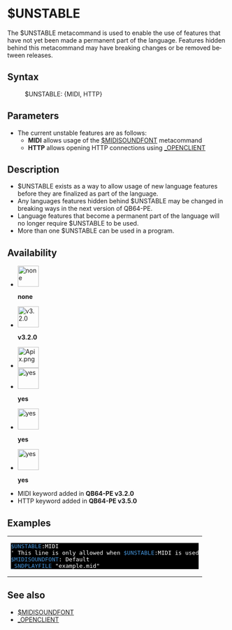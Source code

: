 <style>pre.codeide, pre.outputfixed, .outputcrt0 { background-color: #000 !important; color: #FFF !important; }</style><!DOCTYPE html>
<html class="client-nojs" dir="ltr" lang="en">
<head>
<title>$UNSTABLE - QB64 Phoenix Edition Wiki</title>
</head>
<body class="mediawiki ltr sitedir-ltr mw-hide-empty-elt ns-0 ns-subject page-_UNSTABLE rootpage-_UNSTABLE skin-vector action-view skin-vector-legacy vector-feature-language-in-header-enabled vector-feature-language-in-main-page-header-disabled vector-feature-language-alert-in-sidebar-disabled vector-feature-sticky-header-disabled vector-feature-sticky-header-edit-disabled vector-feature-table-of-contents-disabled vector-feature-visual-enhancement-next-disabled">
<div class="mw-body" id="content" role="main">
<a id="top"></a>
<h1 class="firstHeading mw-first-heading" id="firstHeading"><span class="mw-page-title-main">$UNSTABLE</span></h1>
<div class="vector-body" id="bodyContent">
<div class="mw-body-content mw-content-ltr" dir="ltr" id="mw-content-text" lang="en"><div class="mw-parser-output"><p>The <a class="mw-selflink selflink">$UNSTABLE</a> metacommand is used to enable the use of features that have not yet been made a permanent part of the language. Features hidden behind this metacommand may have breaking changes or be removed between releases.
</p>
<h2><span class="mw-headline" id="Syntax">Syntax</span></h2>
<dl><dd><a class="mw-selflink selflink">$UNSTABLE</a>: {MIDI, HTTP}</dd></dl>
<p>
</p>
<h2><span class="mw-headline" id="Parameters">Parameters</span></h2>
<ul><li>The current unstable features are as follows:
<ul><li><b>MIDI</b> allows usage of the <a href="$MIDISOUNDFONT" title="$MIDISOUNDFONT">$MIDISOUNDFONT</a> metacommand</li>
<li><b>HTTP</b> allows opening HTTP connections using <a href="OPENCLIENT" title="OPENCLIENT">_OPENCLIENT</a></li></ul></li></ul>
<p>
</p>
<h2><span class="mw-headline" id="Description">Description</span></h2>
<ul><li><a class="mw-selflink selflink">$UNSTABLE</a> exists as a way to allow usage of new language features before they are finalized as part of the language.</li>
<li>Any languages features hidden behind <a class="mw-selflink selflink">$UNSTABLE</a> may be changed in breaking ways in the next version of QB64-PE.</li>
<li>Language features that become a permanent part of the language will no longer require <a class="mw-selflink selflink">$UNSTABLE</a> to be used.</li>
<li>More than one <a class="mw-selflink selflink">$UNSTABLE</a> can be used in a program.</li></ul>
<p>
</p>
<h2><span class="mw-headline" id="Availability">Availability</span></h2>
<ul class="gallery mw-gallery-nolines">
<li class="gallerybox" style="width: 53px"><div style="width: 53px">
<div class="thumb" style="width: 48px;"><div style="margin:0px auto;"><a class="image" href="File:Qb64.png" title="none"><img alt="none" decoding="async" height="48" src="/qb64wiki/images/9/91/Qb64.png" width="48"/></a></div></div>
<div class="gallerytext">
<p><b>none</b>
</p>
</div>
</div></li>
<li class="gallerybox" style="width: 53px"><div style="width: 53px">
<div class="thumb" style="width: 48px;"><div style="margin:0px auto;"><a class="image" href="File:Qbpe.png" title="v3.2.0"><img alt="v3.2.0" decoding="async" height="48" src="/qb64wiki/images/0/07/Qbpe.png" width="48"/></a></div></div>
<div class="gallerytext">
<p><b>v3.2.0</b>
</p>
</div>
</div></li>
<li class="gallerybox" style="width: 53px"><div style="width: 53px">
<div class="thumb" style="width: 48px;"><div style="margin:0px auto;"><a class="image" href="File:Apix.png"><img alt="Apix.png" decoding="async" height="48" src="/qb64wiki/images/5/5f/Apix.png" width="48"/></a></div></div>
<div class="gallerytext">
</div>
</div></li>
<li class="gallerybox" style="width: 53px"><div style="width: 53px">
<div class="thumb" style="width: 48px;"><div style="margin:0px auto;"><a class="image" href="File:Win.png" title="yes"><img alt="yes" decoding="async" height="48" src="/qb64wiki/images/2/29/Win.png" width="48"/></a></div></div>
<div class="gallerytext">
<p><b>yes</b>
</p>
</div>
</div></li>
<li class="gallerybox" style="width: 53px"><div style="width: 53px">
<div class="thumb" style="width: 48px;"><div style="margin:0px auto;"><a class="image" href="File:Lnx.png" title="yes"><img alt="yes" decoding="async" height="48" src="/qb64wiki/images/7/7a/Lnx.png" width="48"/></a></div></div>
<div class="gallerytext">
<p><b>yes</b>
</p>
</div>
</div></li>
<li class="gallerybox" style="width: 53px"><div style="width: 53px">
<div class="thumb" style="width: 48px;"><div style="margin:0px auto;"><a class="image" href="File:Osx.png" title="yes"><img alt="yes" decoding="async" height="48" src="/qb64wiki/images/2/22/Osx.png" width="48"/></a></div></div>
<div class="gallerytext">
<p><b>yes</b>
</p>
</div>
</div></li>
</ul>
<ul><li>MIDI keyword added in <b>QB64-PE v3.2.0</b></li>
<li>HTTP keyword added in <b>QB64-PE v3.5.0</b></li></ul>
<p>
</p>
<h2><span class="mw-headline" id="Examples">Examples</span></h2>
<table cellpadding="15px" width="100%">
<tbody><tr>
<td><pre class="codeide"><a class="mw-selflink selflink"><span style="color:#4593D8;">$UNSTABLE</span></a>:MIDI
' This line is only allowed when <a class="mw-selflink selflink"><span style="color:#4593D8;">$UNSTABLE</span></a>:MIDI is used
<a href="$MIDISOUNDFONT" title="$MIDISOUNDFONT"><span style="color:#4593D8;">$MIDISOUNDFONT</span></a>: Default
<a href="SNDPLAYFILE" title="SNDPLAYFILE"><span style="color:#4593D8;">_SNDPLAYFILE</span></a> "example.mid"
</pre>
</td></tr></tbody></table>
<p>
</p>
<h2><span class="mw-headline" id="See_also">See also</span></h2>
<ul><li><a href="$MIDISOUNDFONT" title="$MIDISOUNDFONT">$MIDISOUNDFONT</a></li>
<li><a href="OPENCLIENT" title="OPENCLIENT">_OPENCLIENT</a></li></ul>
<p>
</p>
<!-- 
NewPP limit report
Cached time: 20240714193335
Cache expiry: 86400
Reduced expiry: false
Complications: [show‐toc]
CPU time usage: 0.034 seconds
Real time usage: 0.043 seconds
Preprocessor visited node count: 62/1000000
Post‐expand include size: 982/2097152 bytes
Template argument size: 88/2097152 bytes
Highest expansion depth: 3/100
Expensive parser function count: 0/100
Unstrip recursion depth: 0/20
Unstrip post‐expand size: 2368/5000000 bytes
-->
<!--
Transclusion expansion time report (%,ms,calls,template)
100.00%   33.667      1 -total
  7.38%    2.484      1 Template:PageSyntax
  6.42%    2.161      1 Template:PageParameters
  6.10%    2.052      1 Template:PageDescription
  5.58%    1.879      1 Template:PageAvailability
  5.52%    1.857      1 Template:PageExamples
  5.36%    1.804      4 Template:Cl
  5.31%    1.787      1 Template:PageNavigation
  4.55%    1.532      1 Template:CodeStart
  4.52%    1.522      1 Template:CodeEnd
-->
<!-- Saved in parser cache with key qb64pnix_mw19894-mwmb_:pcache:idhash:1030-0!canonical and timestamp 20240714193335 and revision id 7802.
 -->
</div>
</div>
</div>
</div>
</body>
</html>